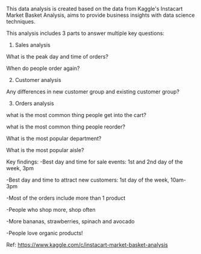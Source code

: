 This data analysis is created based on the data from Kaggle's Instacart Market Basket Analysis, aims to provide business insights with data science techniques.

This analysis includes 3 parts to answer multiple key questions:

1) Sales analysis

What is the peak day and time of orders?

When do people order again?

2) Customer analysis

Any differences in new customer group and existing customer group?

3) Orders analysis

what is the most common thing people get into the cart?

what is the most common thing people reorder?

What is the most popular department?

What is the most popular aisle?

Key findings:
-Best day and time for sale events: 1st and 2nd day of the week, 3pm

-Best day and time to attract new customers: 1st day of the week, 10am-3pm

-Most of the orders include more than 1 product

-People who shop more, shop often

-More bananas, strawberries, spinach and avocado

-People love organic products!


Ref: https://www.kaggle.com/c/instacart-market-basket-analysis